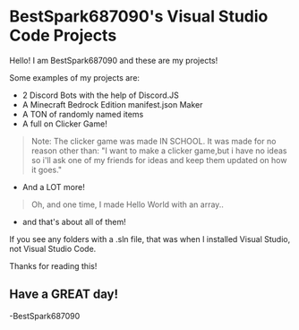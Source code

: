 # BestSpark687090's Visual Studio Code Projects
Hello! I am BestSpark687090 and these are my projects!

Some examples of my projects are: 

* 2 Discord Bots with the help of Discord.JS
* A Minecraft Bedrock Edition manifest.json Maker
* A TON of randomly named items
* A full on Clicker Game!
>Note: The clicker game was made IN SCHOOL. It was made for no reason other than: "I want to make a clicker game,but i have no ideas so i'll ask one of my friends for ideas and keep them updated on how it goes."
* And a LOT more!
>Oh, and one time, I made Hello World with an array..
* and that's about all of them!

If you see any folders with a .sln file, that was when I installed Visual Studio, not Visual Studio Code.

Thanks for reading this!

Have a <strong>GREAT</strong> day!
-

-BestSpark687090